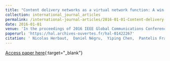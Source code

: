 ```yaml
---
title: "Content delivery networks as a virtual network function: A win-win ISP-CDN collaboration"
collection: international_journal_articles
permalink: /international-journal-articles/2016-01-01-Content-delivery-networks-as-a-virtual-network-function-A-win-win-ISP-CDN-collaboration
date: 2016-01-01
venue: 'In the proceedings of 2016 IEEE Global Communications Conference (GLOBECOM)'
paperurl: 'https://hal.archives-ouvertes.fr/hal-01422267'
citation: ' Nicolas Herbaut,  Daniel Négru,  Yiping Chen,  Pantelis Frangoudis,  Adlen Ksentini, &quot;Content delivery networks as a virtual network function: A win-win ISP-CDN collaboration.&quot; In the proceedings of 2016 IEEE Global Communications Conference (GLOBECOM), 2016.'
---
```

[Access paper here](https://hal.archives-ouvertes.fr/hal-01422267){:target="_blank"}
